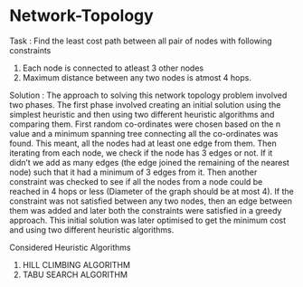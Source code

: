 # Network-Topology
Task :
Find the least cost path between all pair of nodes
with following constraints
1. Each node is connected to atleast 3 other nodes
2. Maximum distance between any two nodes is atmost 4 hops.

Solution :
The approach to solving this network topology problem involved two phases. The first phase involved creating an initial solution using the simplest heuristic and then using two different heuristic algorithms and comparing them. 
First random co-ordinates were chosen based on the n value and a minimum spanning tree connecting all the co-ordinates was found. This meant, all the nodes had at least one edge from them. Then iterating from each node, we check if the node has 3 edges or not. If it didn’t we add as many edges (the edge joined the remaining of the nearest node) such that it had a minimum of 3 edges from it. Then another constraint was checked to see if all the nodes from a node could be reached in 4 hops or less (Diameter of the graph should be at most 4). If  the constraint was not satisfied between any two nodes, then an edge between them was added and later both the constraints were satisfied in a greedy approach. This initial solution was later optimised to get the minimum cost and using two different heuristic algorithms.

Considered Heuristic Algorithms
1. HILL CLIMBING ALGORITHM 
2. TABU SEARCH ALGORITHM 
